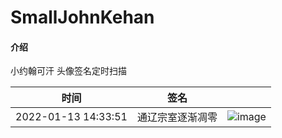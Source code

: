 # SmallJohnKehan

#### 介绍
小约翰可汗 头像签名定时扫描

| 时间                | 签名             |                                                              |
| ------------------- | ---------------- | ------------------------------------------------------------ |
| 2022-01-13 14:33:51 | 通辽宗室逐渐凋零 | ![image](http://i0.hdslb.com/bfs/face/cb024a203b2bb76f50990d10778a8ca2682e74e5.jpg) |

